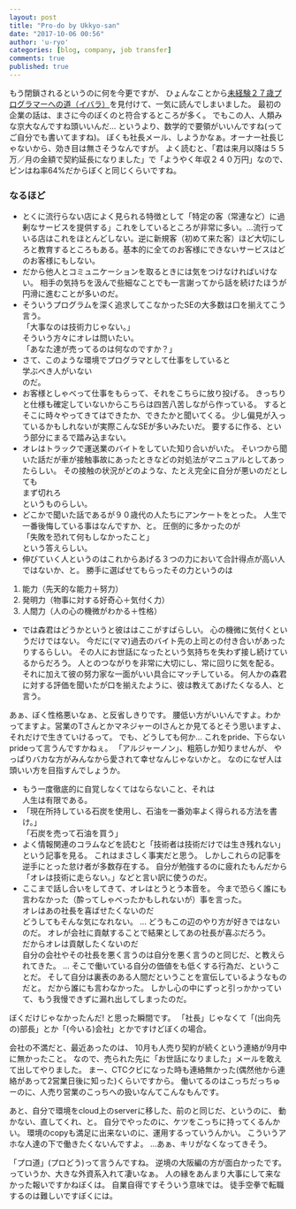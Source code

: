 ```yaml
---
layout: post
title: "Pro-do by Ukkyo-san"
date: "2017-10-06 00:56"
author: 'u-ryo'
categories: [blog, company, job transfer]
comments: true
published: true
---
```

もう閉鎖されるというのに何を今更ですが、
ひょんなことから[未経験２７歳プログラマーへの道（イバラ）](http://ukkyo.sakura.ne.jp/)を見付けて、一気に読んでしまいました。
最初の企業の話は、まさに今のぼくのと符合するところが多く。
でもこの人、人類みな京大なんですね頭いいんだ... というより、数学的で要領がいいんですね(ってご自分でも書いてますね)。
ぼくも社長メール、しようかなぁ。オーナー社長じゃないから、効き目は無さそうなんですが。
よく読むと、「君は来月以降は５５万／月の金額で契約延長になりました」で「ようやく年収２４０万円」なので、ピンはね率64%だからぼくと同じくらいですね。

### なるほど

* とくに流行らない店によく見られる特徴として「特定の客（常連など）に過剰なサービスを提供する」これをしているところが非常に多い。...流行っている店はこれをほとんどしない。逆に新規客（初めて来た客）ほど大切にしろと教育するところもある。基本的に全てのお客様にできないサービスはどのお客様にもしない。
* だから他人とコミュニケーションを取るときには気をつけなければいけない。
相手の気持ちを汲んで些細なことでも一言謝ってから話を続けたほうが円滑に進むことが多いのだ。
* そういうプログラムを深く追求してこなかったSEの大多数は口を揃えてこう言う。  
「大事なのは技術力じゃない。」  
そういう方々にオレは問いたい。  
「あなた達が売ってるのは何なのですか？」
* さて、このような環境でプログラマとして仕事をしていると  
学ぶべき人がいない  
のだ。
* お客様としゃべって仕事をもらって、それをこちらに放り投げる。
きっちりと仕様も確定していないからこちらは四苦八苦しながら作っている。
するとそこに時々やってきてはできたか、できたかと聞いてくる。
少し偏見が入っているかもしれないが実際こんなSEが多いみたいだ。
要するに作る、という部分にまるで踏み込まない。
* オレはトラックで運送業のバイトをしていた知り合いがいた。
そいつから聞いた話だが車が接触事故にあったときなどの対処法がマニュアルとしてあったらしい。
その接触の状況がどのような、たとえ完全に自分が悪いのだとしても  
まず切れろ  
というものらしい。
* どこかで聞いた話であるが９０歳代の人たちにアンケートをとった。
人生で一番後悔している事はなんですか、と。
圧倒的に多かったのが  
「失敗を恐れて何もしなかったこと」  
という答えらしい。
* 伸びていく人というのはこれからあげる３つの力において合計得点が高い人ではないか、と。
勝手に選ばせてもらったその力というのは  
1. 能力（先天的な能力＋努力）
1. 発明力（物事に対する好奇心＋気付く力）
1. 人間力（人の心の機微がわかる＋性格）
* では森君はどうかというと彼ははここがすばらしい。
心の機微に気付くというだけではない。
今だに(ママ)過去のバイト先の上司との付き合いがあったりするらしい。
その人にお世話になったという気持ちを失わず接し続けているからだろう。
人とのつながりを非常に大切にし、常に回りに気を配る。
それに加えて彼の努力家な一面がいい具合にマッチしている。
何人かの森君に対する評価を聞いたが口を揃えたように、彼は教えてあげたくなる人、と言う。

あぁ、ぼく性格悪いなぁ、と反省しきりです。
腰低い方がいいんですよ。わかってますよ。営業のTさんとかマネジャーのIさんとか見てるとそう思いますよ、それだけで生きていけるって。
でも、どうしても何か...
これをpride、下らないprideって言うんですかねぇ。
「アルジャーノン」、粗筋しか知りませんが、
やっぱりバカな方がみんなから愛されて幸せなんじゃないかと。
なのになぜ人は頭いい方を目指すんでしょうか。

* もう一度徹底的に自覚しなくてはならないこと、それは  
人生は有限である。
* 「現在所持している石炭を使用し、石油を一番効率よく得られる方法を書け。」  
「石炭を売って石油を買う」
* よく情報関連のコラムなどを読むと「技術者は技術だけでは生き残れない」という記事を見る。
これはまさしく事実だと思う。
しかしこれらの記事を逆手にとった怠け者が多数存在する。
自分が勉強するのに疲れたもんだから「オレは技術に走らない。」などと言い訳に使うのだ。
* ここまで話し合いをしてきて、オレはとうとう本音を。
今まで恐らく誰にも言わなかった（酔ってしゃべったかもしれないが）事を言った。  
オレはあの社長を喜ばせたくないのだ  
どうしてもそんな気になれない。
...
どうもこの辺のやり方が好きではないのだ。
オレが会社に貢献することで結果としてあの社長が喜ぶだろう。  
だからオレは貢献したくないのだ  
自分の会社やその社長を悪く言うのは自分を悪く言うのと同じだ、と教えられてきた。
...
そこで働いている自分の価値をも低くする行為だ、ということだ。
そして自分は裏表のある人間だということを宣伝しているようなものだと。
だから誰にも言わなかった。
しかし心の中にずっと引っかかっていて、もう我慢できずに漏れ出してしまったのだ。

ぼくだけじゃなかったんだ! と思った瞬間です。
「社長」じゃなくて「(出向先の)部長」とか「(今いる)会社」とかですけどぼくの場合。


会社の不満だと、最近あったのは、
10月も人売り契約が続くという連絡が9月中に無かったこと。
なので、売られた先に「お世話になりました」メールを敢えて出してやりました。
まー、CTCクビになった時も連絡無かった(偶然他から連絡があって2営業日後に知った)くらいですから。
働いてるのはこっちだっちゅーのに、人売り営業のこっちへの扱いなんてこんなもんです。

あと、自分で環境をcloud上のserverに移した、前のと同じだ、というのに、
動かない、直してくれ、と。
自分でやったのに、ケツをこっちに持ってくるんかい。
環境のcopyも満足に出来ないのに、運用するっていうんかい。
こういうアホな人達の下で働きたくないんですよ。
...あぁ、キリがなくなってきそう。

「プロ道」(プロどう)って言うんですね。
逆境の大阪編の方が面白かったです。
っていうか、大きな外資系入れて凄いなぁ。
人の縁をあんまり大事にして来なかった報いですかねぼくは。
自業自得ですそういう意味では。
徒手空拳で転職するのは難しいですぼくには。
